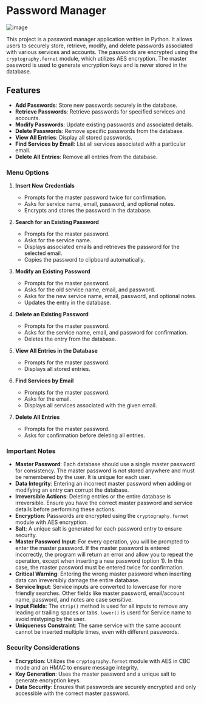 # Password Manager

![image](https://github.com/user-attachments/assets/264dc172-457e-4b25-bc2c-508a7bf1b507)


This project is a password manager application written in Python. It allows users to securely store, retrieve, modify, and delete passwords associated with various services and accounts. The passwords are encrypted using the `cryptography.fernet` module, which utilizes AES encryption. The master password is used to generate encryption keys and is never stored in the database.

## Features

- **Add Passwords**: Store new passwords securely in the database.
- **Retrieve Passwords**: Retrieve passwords for specified services and accounts.
- **Modify Passwords**: Update existing passwords and associated details.
- **Delete Passwords**: Remove specific passwords from the database.
- **View All Entries**: Display all stored passwords.
- **Find Services by Email**: List all services associated with a particular email.
- **Delete All Entries**: Remove all entries from the database.


### Menu Options

1. **Insert New Credentials**
   - Prompts for the master password twice for confirmation.
   - Asks for service name, email, password, and optional notes.
   - Encrypts and stores the password in the database.

2. **Search for an Existing Password**
   - Prompts for the master password.
   - Asks for the service name.
   - Displays associated emails and retrieves the password for the selected email.
   - Copies the password to clipboard automatically.

3. **Modify an Existing Password**
   - Prompts for the master password.
   - Asks for the old service name, email, and password.
   - Asks for the new service name, email, password, and optional notes.
   - Updates the entry in the database.

4. **Delete an Existing Password**
   - Prompts for the master password.
   - Asks for the service name, email, and password for confirmation.
   - Deletes the entry from the database.

5. **View All Entries in the Database**
   - Prompts for the master password.
   - Displays all stored entries.

6. **Find Services by Email**
   - Prompts for the master password.
   - Asks for the email.
   - Displays all services associated with the given email.

7. **Delete All Entries**
   - Prompts for the master password.
   - Asks for confirmation before deleting all entries.

### Important Notes

- **Master Password**: Each database should use a single master password for consistency. The master password is not stored anywhere and must be remembered by the user. It is unique for each user.
- **Data Integrity**: Entering an incorrect master password when adding or modifying an entry can corrupt the database.
- **Irreversible Actions**: Deleting entries or the entire database is irreversible. Ensure you have the correct master password and service details before performing these actions.
- **Encryption**: Passwords are encrypted using the `cryptography.fernet` module with AES encryption.
- **Salt**: A unique salt is generated for each password entry to ensure security.
- **Master Password Input**: For every operation, you will be prompted to enter the master password. If the master password is entered incorrectly, the program will return an error and allow you to repeat the operation, except when inserting a new password (option 1). In this case, the master password must be entered twice for confirmation.
- **Critical Warning**: Entering the wrong master password when inserting data can irreversibly damage the entire database.
- **Service Input**: Service inputs are converted to lowercase for more friendly searches. Other fields like master password, email/account name, password, and notes are case sensitive.
- **Input Fields**: The `strip()` method is used for all inputs to remove any leading or trailing spaces or tabs. `lower()` is userd for Service name to avoid mistyping by the user.
- **Uniqueness Constraint**: The same service with the same account cannot be inserted multiple times, even with different passwords.


### Security Considerations

- **Encryption**: Utilizes the `cryptography.fernet` module with AES in CBC mode and an HMAC to ensure message integrity.
- **Key Generation**: Uses the master password and a unique salt to generate encryption keys.
- **Data Security**: Ensures that passwords are securely encrypted and only accessible with the correct master password.
